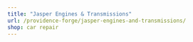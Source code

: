 ```yaml
---
title: "Jasper Engines & Transmissions"
url: /providence-forge/jasper-engines-and-transmissions/
shop: car repair
---
```

